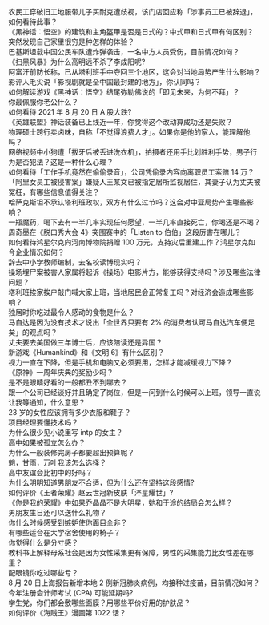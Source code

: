 农民工穿破旧工地服带儿子买耐克遭歧视，该门店回应称「涉事员工已被辞退」，如何看待此事？  
《黑神话：悟空》的建筑和主角盔甲是否是日式的？中式甲和日式甲有何区别？  
突然发现自己家里很穷是种怎样的体验？  
巴基斯坦载中国公民车队遭炸弹袭击，一名中方人员受伤，目前情况如何？  
《扫黑风暴》为什么高明远不杀了李成阳呢?  
阿富汗前防长称，已从塔利班手中夺回三个地区，这会对当地局势产生什么影响？  
影评人毛尖说「影视剧就是全中国最封建的地方」，你认同吗？  
如何解读游戏《黑神话：悟空》结尾弥勒佛说的「即见未来，为何不拜」？  
你最佩服你老公什么？  
如何看待 2021 年 8 月 20 日 A 股大跌?  
《英雄联盟》神话装备已上线近一年，你觉得这个改动算成功还是失败？  
物理硕士跨行卖卤味，自称「不觉得浪费人才」。如果你是他的家人，能理解他吗？  
网络视频中小狗遭「拔牙后被丢进洗衣机」，拍摄者还用手比划胜利手势，男子行为是否犯法？这是一种什么心理？  
如何看待「工作手机竟然在偷偷录音」，公司凭偷录内容向离职员工索赔 14 万？  
「阿里女员工被侵害案」嫌疑人王某文已被指定居所监视居住，其妻子认为丈夫被冤枉，有哪些信息值得关注？  
哈萨克斯坦不承认塔利班政权，双方有什么过节吗？这会对中亚局势产生哪些影响？  
一瓶魔药，喝下去有一半几率实现任何愿望，一半几率直接死亡，你喝还是不喝？  
周奇墨在《脱口秀大会 4》突围赛中的「Listen to 伯伯」这段厉害在哪儿？  
如何看待鸿星尔克向河南博物院捐赠 100 万元，支持灾后重建工作？鸿星尔克如今企业情况如何？  
辞去中小学教师编制，去名校读博现实吗？  
操场埋尸案被害人家属将起诉《操场》电影片方，能够获得支持吗？涉及哪些法律问题？  
塔利班挨家挨户敲门喊大家上班，当地居民会正常复工吗？对经济会造成哪些影响？  
独居时你吃过最令人感动的食物是什么？  
马自达是因为没有技术才说出「全世界只要有 2% 的消费者认可马自达汽车便足矣」的观点吗？  
丈夫要去美国做三年博士后，应该陪读还是异国？  
新游戏《Humankind》和《文明 6》有什么区别？  
视力一直在下降，但是手机和电脑又必须要用，怎样才能减缓视力下降？  
《原神》一周年庆典的奖励少吗？  
是不是眼睛好看的一般都丑不到哪去？  
跟一个公司已经谈好并且确定了岗位，但是一问到什么时候可以上班，领导一直说让我等通知，什么意思？  
23 岁的女性应该拥有多少衣服和鞋子？  
项目经理要懂技术吗？  
为什么很少见小说里写 intp 的女主？  
高中如果被孤立怎么办？  
为什么一般装修完房子都要超出预算呢？  
魈，甘雨，万叶我该怎么选择？  
高中友谊会比初中的好吗？  
为什么明明知道男朋友不合适，但为什么还在坚持这段感情?  
如何评价《王者荣耀》赵云世冠新皮肤「淬星耀世」?  
《你是我的荣耀》中如果乔晶晶不是大明星，她和于途的结局会怎么样？  
男朋友生日还可以送什么礼物？  
你什么时候感受到嫉妒使你面目全非？  
有哪些适合在大学宿舍使用的椅子？  
你觉得什么是分寸感？  
教科书上解释母系社会是因为女性采集更有保障，男性的采集能力比女性差在哪里？  
配眼镜你吃过哪些亏？  
8 月 20 日上海报告新增本地 2 例新冠肺炎病例，均接种过疫苗，目前情况如何？  
今年注册会计师考试 (CPA) 可能延期吗?  
学生党，你们都会敷哪些面膜？用哪些平价好用的护肤品？  
如何评价《海贼王》漫画第 1022 话？  
